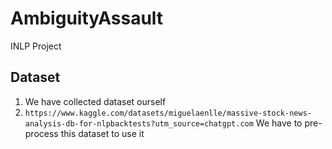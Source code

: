 # AmbiguityAssault
INLP Project
## Dataset
1. We have collected dataset ourself
2. ```https://www.kaggle.com/datasets/miguelaenlle/massive-stock-news-analysis-db-for-nlpbacktests?utm_source=chatgpt.com``` We have to pre-process this dataset to use it

